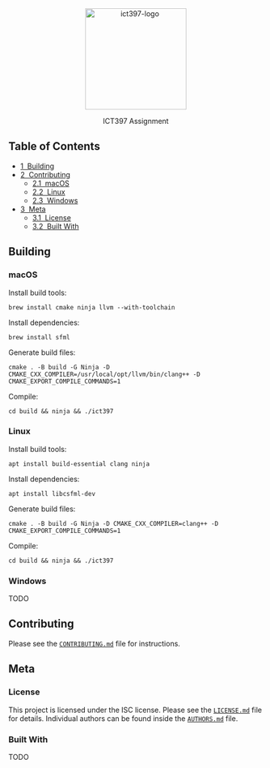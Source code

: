 <div align=center>
  <img src="https://i.imgur.com/cRIXVe7.png" alt="ict397-logo" width="200">
  <p>
    ICT397 Assignment
  </p>
</div>

## Table of Contents
* [1&nbsp;&nbsp;Building](#building)
* [2&nbsp;&nbsp;Contributing](#building)
  * [2.1&nbsp;&nbsp;macOS](#macos)
  * [2.2&nbsp;&nbsp;Linux](#linux)
  * [2.3&nbsp;&nbsp;Windows](#windows)
* [3&nbsp;&nbsp;Meta](#meta)
  * [3.1&nbsp;&nbsp;License](#license)
  * [3.2&nbsp;&nbsp;Built With](#built-with)

## Building
### macOS
Install build tools:
```
brew install cmake ninja llvm --with-toolchain
```

Install dependencies:
```
brew install sfml
```

Generate build files:
```
cmake . -B build -G Ninja -D CMAKE_CXX_COMPILER=/usr/local/opt/llvm/bin/clang++ -D CMAKE_EXPORT_COMPILE_COMMANDS=1
```

Compile:
```
cd build && ninja && ./ict397
```

### Linux
Install build tools:
```
apt install build-essential clang ninja
```

Install dependencies:
```
apt install libcsfml-dev
```

Generate build files:
```
cmake . -B build -G Ninja -D CMAKE_CXX_COMPILER=clang++ -D CMAKE_EXPORT_COMPILE_COMMANDS=1
```

Compile:
```
cd build && ninja && ./ict397
```

### Windows
TODO

## Contributing
Please see the [`CONTRIBUTING.md`](CONTRIBUTING.md) file for instructions.

## Meta
### License
This project is licensed under the ISC license. Please see the [`LICENSE.md`](LICENSE.md)
file for details. Individual authors can be found inside the [`AUTHORS.md`](AUTHORS.md) file.

### Built With
TODO
